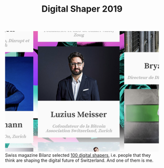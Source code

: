 ﻿---
layout: post
title: Digital Shaper 2019
description: Bilanz nominated me as one of hundred digital shapers in Switzerland
---
<a href="https://labs.letemps.ch/interactive/2019/digital-shapers/"><img src="/assets/images/shaper.jpg" alt="" class="image left"></a> Swiss magazine Bilanz selected [100 digital shapers](https://labs.letemps.ch/interactive/2019/digital-shapers/), i.e. people that they think are shaping the digital future of Switzerland. And one of them is me.

